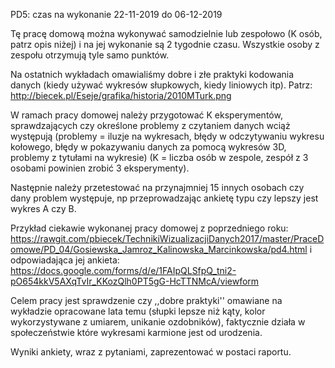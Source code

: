 PD5: czas na wykonanie 22-11-2019 do 06-12-2019

Tę pracę domową można wykonywać samodzielnie lub zespołowo (K osób, patrz opis niżej) i na jej wykonanie są 2 tygodnie czasu.
Wszystkie osoby z zespołu otrzymują tyle samo punktów.

Na ostatnich wykładach omawialiśmy dobre i złe praktyki kodowania danych (kiedy używać wykresów słupkowych, kiedy liniowych itp).
Patrz: http://biecek.pl/Eseje/grafika/historia/2010MTurk.png

W ramach pracy domowej należy przygotować K eksperymentów, sprawdzających czy określone problemy z czytaniem danych wciąż występują
(problemy = iluzje na wykresach, błędy w odczytywaniu wykresu kołowego, błędy w pokazywaniu danych za pomocą wykresów 3D, problemy z tytułami na wykresie)
(K = liczba osób w zespole, zespół z 3 osobami powinien zrobić 3 eksperymenty).

Następnie należy przetestować na przynajmniej 15 innych osobach czy dany problem występuje, np przeprowadzając ankietę typu czy lepszy jest wykres A czy B.

Przykład ciekawie wykonanej pracy domowej z poprzedniego roku:
https://rawgit.com/pbiecek/TechnikiWizualizacjiDanych2017/master/PraceDomowe/PD_04/Gosiewska_Jamroz_Kalinowska_Marcinkowska/pd4.html
i odpowiadająca jej ankieta:
https://docs.google.com/forms/d/e/1FAIpQLSfpQ_tni2-pO654kkV5AXqTvIr_KKozQlh0PT5gG-HcTTNMcA/viewform

Celem pracy jest sprawdzenie czy ,,dobre praktyki'' omawiane na wykładzie opracowane lata temu
(słupki lepsze niż kąty, kolor wykorzystywane z umiarem, unikanie ozdobników), 
faktycznie działa w społeczeństwie które wykresami karmione jest od urodzenia.

Wyniki ankiety, wraz z pytaniami, zaprezentować w postaci raportu.
